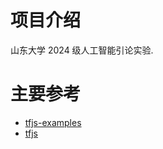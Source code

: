 # 项目介绍

山东大学 2024 级人工智能引论实验.

# 主要参考

-   [tfjs-examples](https://github.com/tensorflow/tfjs-examples)
-   [tfjs](https://github.com/tensorflow/tfjs)
